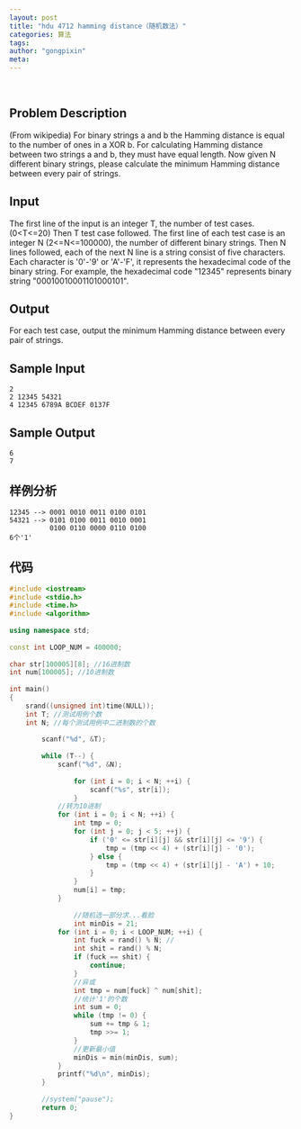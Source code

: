 ```yaml
---
layout: post
title: "hdu 4712 hamming distance（随机数法）"
categories: 算法
tags:
author: "gongpixin"
meta:
---
```

 
## Problem Description

(From wikipedia) For binary strings a and b the Hamming distance is equal to the number of ones in a XOR b.
For calculating Hamming distance between two strings a and b, they must have equal length.
Now given N different binary strings, please calculate the minimum Hamming distance between every pair of strings.
 

## Input

The first line of the input is an integer T, the number of test cases.(0<T<=20)
Then T test case followed. The first line of each test case is an integer N (2<=N<=100000),
the number of different binary strings. Then N lines followed, each of the next N line is a string consist of five characters.
Each character is '0'-'9' or 'A'-'F', it represents the hexadecimal code of the binary string. For example,
the hexadecimal code "12345" represents binary string "00010010001101000101".
 

## Output

For each test case, output the minimum Hamming distance between every pair of strings.
 

## Sample Input

```
2
2 12345 54321
4 12345 6789A BCDEF 0137F
```


## Sample Output

```
6
7
```


## 样例分析

```
12345 --> 0001 0010 0011 0100 0101
54321 --> 0101 0100 0011 0010 0001
          0100 0110 0000 0110 0100
6个'1'
```


## 代码

``` c++
#include <iostream>
#include <stdio.h>
#include <time.h>
#include <algorithm>
 
using namespace std;
 
const int LOOP_NUM = 400000;
 
char str[100005][8]; //16进制数
int num[100005]; //10进制数
     
int main()
{
    srand((unsigned int)time(NULL));
    int T; //测试用例个数
    int N; //每个测试用例中二进制数的个数
     
        scanf("%d", &T);
     
        while (T--) {
            scanf("%d", &N);
             
                for (int i = 0; i < N; ++i) {
                    scanf("%s", str[i]);
                }
            //转为10进制
            for (int i = 0; i < N; ++i) {
                int tmp = 0;
                for (int j = 0; j < 5; ++j) {
                    if ('0' <= str[i][j] && str[i][j] <= '9') {
                        tmp = (tmp << 4) + (str[i][j] - '0');
                    } else {
                        tmp = (tmp << 4) + (str[i][j] - 'A') + 10;
                    }
                }
                num[i] = tmp;
            }
             
                //随机选一部分求...看脸
                int minDis = 21;
            for (int i = 0; i < LOOP_NUM; ++i) {
                int fuck = rand() % N; //
                int shit = rand() % N;
                if (fuck == shit) {
                    continue;
                }
                //异或
                int tmp = num[fuck] ^ num[shit];
                //统计'1'的个数
                int sum = 0;
                while (tmp != 0) {
                    sum += tmp & 1;
                    tmp >>= 1;
                }
                //更新最小值
                minDis = min(minDis, sum);
            }
            printf("%d\n", minDis);
        }
     
        //system("pause");
        return 0;
}
```
